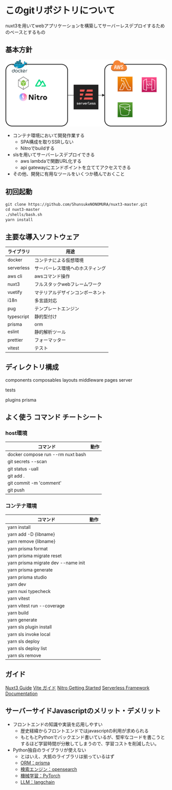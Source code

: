 # このgitリポジトリについて
nuxt3を用いてwebアプリケーションを構築してサーバーレスデプロイするためのベースとするもの

## 基本方針
![](./00-servers.dio.png)

- コンテナ環境において開発作業する
    - SPA構成を取りSSRしない
    - Nitroでbuildする
- slsを用いてサーバーレスデプロイできる
    - aws lambdaで関数URL化する
    - api gatewayにエンドポイントを立ててアクセスできる
- その他、開発に有用なツールをいくつか積んでおくこと

## 初回起動
```
git clone https://github.com/ShunsukeNONOMURA/nuxt3-master.git
cd nuxt3-master
./shells/bash.sh
yarn install
```

## 主要な導入ソフトウェア
| ライブラリ | 用途 |
| - | - |
| docker | コンテナによる仮想環境 |
| serverless | サーバーレス環境へのホスティング |
| aws cli | awsコマンド操作 |
| nuxt3 | フルスタックwebフレームワーク |
| vuetify | マテリアルデザインコンポーネント |
| i18n | 多言語対応 |
| pug | テンプレートエンジン |
| typescript | 静的型付け |
| prisma | orm |
| eslint | 静的解析ツール |
| prettier | フォーマッター |
| vitest | テスト |

## ディレクトリ構成
components
composables
layouts
middleware
pages
server

tests

plugins
prisma

## よく使う コマンド チートシート
### host環境
| コマンド | 動作 |
| - | - |
| docker compose run --rm nuxt bash | |
| git secrets --scan | |
| git status -uall | |
| git add . | |
| git commit -m 'comment' | |
| git push | |

### コンテナ環境
| コマンド | 動作 |
| - | - |
| yarn install | |
| yarn add -D {libname} | |
| yarn remove {libname} | |
| yarn prisma format | |
| yarn prisma migrate reset | |
| yarn prisma migrate dev --name init | |
| yarn prisma generate | |
| yarn prisma studio | |
| yarn dev | |
| yarn nuxi typecheck | |
| yarn vitest | |
| yarn vitest run --coverage | |
| yarn build | |
| yarn generate | |
| yarn sls plugin install | |
| yarn sls invoke local | |
| yarn sls deploy | |
| yarn sls deploy list | |
| yarn sls remove | |


## ガイド
[Nuxt3 Guide](https://nuxt.com/docs/guide)
[Vite ガイド](https://ja.vitejs.dev/guide/)
[Nitro Getting Started](https://nitro.unjs.io/guide/getting-started)
[Serverless Framework Documentation](https://www.serverless.com/framework/docs)

## サーバーサイドJavascriptのメリット・デメリット
- フロントエンドの知識や実装を応用しやすい
    - 歴史経緯からフロントエンドではjavascriptの利用が求められる
    - もともとPythonでバックエンド書いているが、堅牢なコードを書こうとするほど学習時間が分散してしまうので、学習コストを削減したい。
- Python独自のライブラリが使えない
    - とはいえ、大抵のライブラリは揃っているはず
    - [ORM：prisma](https://www.prisma.io/)
    - [検索エンジン：opensearch](https://www.npmjs.com/package/@opensearch-project/opensearch)
    - [機械学習：PyTorch](https://pytorch.org/docs/stable/jit.html)
    - [LLM：langchain](https://js.langchain.com/docs/get_started/installation)